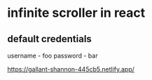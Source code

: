 # infinite scroller in react

## default credentials
username - foo
password - bar

https://gallant-shannon-445cb5.netlify.app/
